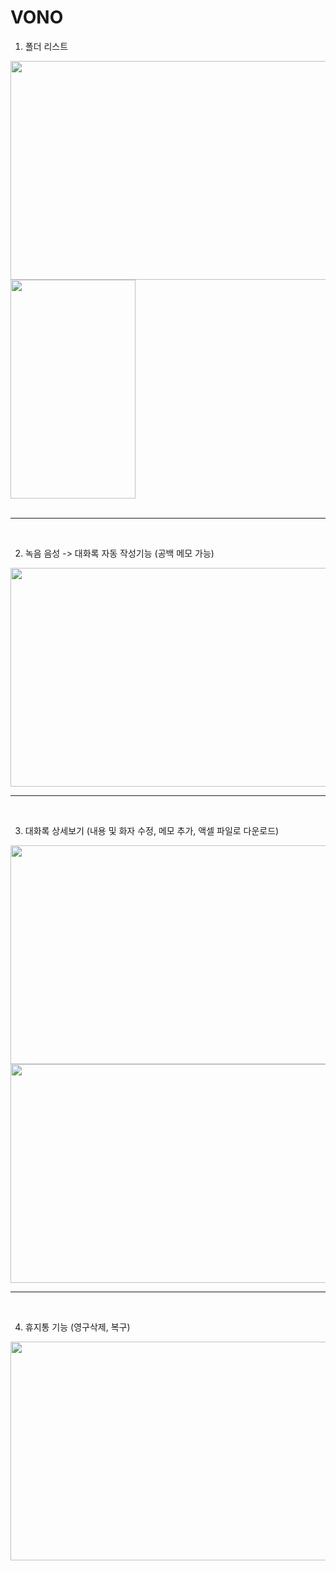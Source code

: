 # VONO

1. 폴더 리스트

<img src="https://user-images.githubusercontent.com/53510936/132104244-a586f725-0499-4a5b-ae19-d61a7f29fc31.png"  width="700" height="350"/>  <img src="https://user-images.githubusercontent.com/53510936/132104383-73a7489d-a0ac-4625-8d23-606cbf9caa27.png"  width="200" height="350"/>                                                                                                                                           
<br/>
***

<br/>


2.  녹음 음성 -> 대화록 자동 작성기능 (공백 메모 가능)

<img src="https://user-images.githubusercontent.com/53510936/132106723-3e5826ab-72af-45f6-a02c-f7648d132abe.png"  width="700" height="350"/>
<br/>

---
<br/>


3.  대화록 상세보기 (내용 및 화자 수정, 메모 추가, 액셀 파일로 다운로드)
  
<img src="https://user-images.githubusercontent.com/53510936/132106795-cc76cbe0-24fb-4c2a-bf88-b6d11f040795.png"  width="700" height="350"/>
<br/><img src="https://user-images.githubusercontent.com/53510936/132106611-5c24bc15-0634-4520-9c23-5eab62455a40.png"  width="700" height="350"/>
<br/> 


---
<br/>

4.  휴지통 기능 (영구삭제, 복구)

<img src="https://user-images.githubusercontent.com/53510936/132104433-0e5fd13e-7877-4c5d-805c-67bb0d6e8791.png"  width="700" height="350"/>

